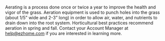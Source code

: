 Aerating is a process done once or twice a year to improve the health and vigor of the grass. Aeration equipment is used to punch holes into the grass (about 1/5” wide and 2-3” long) in order to allow air, water, and nutrients to drain down into the root system. Horticultural best practices recommend aeration in spring and fall. Contact your Account Manager at help@ezhome.com if you are interested in learning more.